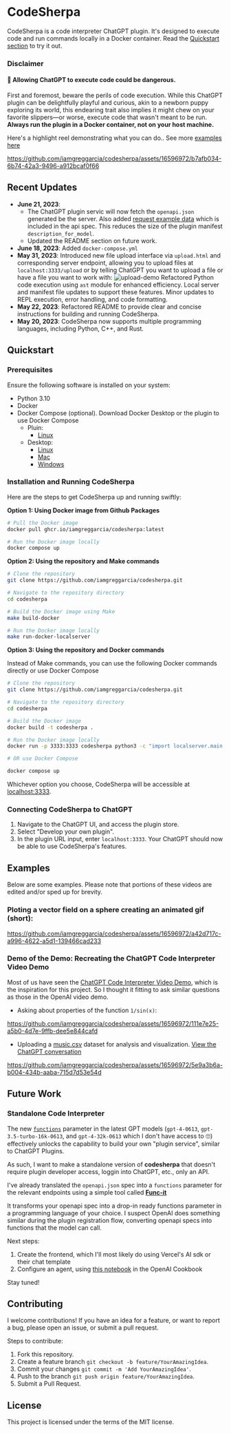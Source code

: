 # CodeSherpa

CodeSherpa is a code interpreter ChatGPT plugin. It's designed to execute code and run commands locally in a Docker container. Read the [Quickstart section](#quickstart) to try it out.

### Disclaimer

#### 🚨 Allowing ChatGPT to execute code could be dangerous. 
First and foremost, beware the perils of code execution. While this ChatGPT plugin can be delightfully playful and curious, akin to a newborn puppy exploring its world, this endearing trait also implies it might chew on your favorite slippers—or worse, execute code that wasn't meant to be run. **Always run the plugin in a Docker container, not on your host machine.**

Here's a highlight reel demonstrating what you can do.. See more [examples here](#examples)


https://github.com/iamgreggarcia/codesherpa/assets/16596972/b7afb034-6b74-42a3-9496-a912bcaf0f66




## Recent Updates
- **June 21, 2023**: 
    - The ChatGPT plugin servic will now fetch the `openapi.json` generated be the server. Also added [request example data](https://fastapi.tiangolo.com/tutorial/schema-extra-example/) which is included in the api spec. This reduces the size of the plugin manifest `description_for_model`.
    - Updated the README section on future work. 
- **June 18, 2023**: Added `docker-compose.yml`
- **May 31, 2023**: Introduced new file upload interface via `upload.html` and corresponding server endpoint, allowing you to upload files at `localhost:3333/upload` or by telling ChatGPT you want to upload a file or have a file you want to work with: ![upload-demo](https://github.com/iamgreggarcia/codesherpa/assets/16596972/bb1bcadf-7152-44fb-becb-f571094cbf56) Refactored Python code execution using `ast` module for enhanced efficiency. Local server and manifest file updates to support these features. Minor updates to REPL execution, error handling, and code formatting.
- **May 22, 2023**: Refactored README to provide clear and concise instructions for building and running CodeSherpa.
- **May 20, 2023**: CodeSherpa now supports multiple programming languages, including Python, C++, and Rust.

## Quickstart

### Prerequisites

Ensure the following software is installed on your system:

- Python 3.10
- Docker
- Docker Compose (optional). Download Docker Desktop or the plugin to use Docker Compose
    - Pluin:
      - [Linux](https://docs.docker.com/compose/install/#scenario-two-install-the-compose-plugin)
    - Desktop:
      - [Linux](https://docs.docker.com/desktop/install/linux-install/)
      - [Mac](https://docs.docker.com/desktop/install/mac-install/)
      - [Windows](https://docs.docker.com/desktop/install/windows-install/)

### Installation and Running CodeSherpa

Here are the steps to get CodeSherpa up and running swiftly:

**Option 1: Using Docker image from Github Packages**

```bash
# Pull the Docker image
docker pull ghcr.io/iamgreggarcia/codesherpa:latest

# Run the Docker image locally
docker compose up
```

**Option 2: Using the repository and Make commands**

```bash
# Clone the repository
git clone https://github.com/iamgreggarcia/codesherpa.git

# Navigate to the repository directory
cd codesherpa

# Build the Docker image using Make
make build-docker

# Run the Docker image locally
make run-docker-localserver
```

**Option 3: Using the repository and Docker commands**

Instead of Make commands, you can use the following Docker commands directly or use Docker Compose

```bash
# Clone the repository
git clone https://github.com/iamgreggarcia/codesherpa.git

# Navigate to the repository directory
cd codesherpa

# Build the Docker image
docker build -t codesherpa .

# Run the Docker image locally
docker run -p 3333:3333 codesherpa python3 -c "import localserver.main; localserver.main.start()"

# OR use Docker Compose

docker compose up
```

Whichever option you choose, CodeSherpa will be accessible at [localhost:3333](http://localhost:3333).

### Connecting CodeSherpa to ChatGPT

1. Navigate to the ChatGPT UI, and access the plugin store.
2. Select "Develop your own plugin".
3. In the plugin URL input, enter `localhost:3333`. Your ChatGPT should now be able to use CodeSherpa's features.


## Examples

Below are some examples. Please note that portions of these videos are edited and/or sped up for brevity.

### Ploting a vector field on a sphere creating an animated gif (short):
https://github.com/iamgreggarcia/codesherpa/assets/16596972/a42d717c-a996-4622-a5d1-139466cad233

### Demo of the Demo: Recreating the ChatGPT Code Interpreter Video Demo
Most of us have seen the [ChatGPT Code Interpreter Video Demo](https://openai.com/blog/chatgpt-plugins#code-interpreter), which is the inspiration for this project. So I thought it fitting to ask similar questions as those in the OpenAI video demo.

- Asking about properties of the function `1/sin(x)`:


https://github.com/iamgreggarcia/codesherpa/assets/16596972/111e7e25-a5b0-4d7e-9ffb-dee5e844cafd


- Uploading a [music.csv](https://corgis-edu.github.io/corgis/csv/music/) dataset for analysis and visualization. [View the ChatGPT conversation](https://chat.openai.com/share/ee480269-ee72-4104-a1fa-2f11e881055b)



https://github.com/iamgreggarcia/codesherpa/assets/16596972/5e9a3b6a-b004-434b-aaba-715d7d53e54d


## Future Work

### Standalone Code Interpreter
The new [`functions`](https://platform.openai.com/docs/api-reference/chat/create#chat/create-functions) parameter in the latest GPT models (`gpt-4-0613`, `gpt-3.5-turbo-16k-0613`, and `gpt-4-32k-0613` which I don't have access to 🙄) effectively unlocks the capability to build your own "plugin service", similar to ChatGPT Plugins.

As such, I want to make a standalone version of **codesherpa** that doesn't require plugin developer access, loggin into ChatGPT, etc., only an API. 

I've already translated the `openapi.json` spec into a `functions` parameter for the relevant endpoints using a simple tool called **[Func-it](https://github.com/iamgreggarcia/funcit)**


 It transforms your openapi spec into a drop-in ready functions parameter in a programming language of your choice. I suspect OpenAI does something similar during the plugin registration flow, converting openapi specs into functions that the model can call. 

Next steps:
1. Create the frontend, which I'll most likely do using Vercel's AI sdk or their chat template
2. Configure an agent, using [this notebook](https://github.com/openai/openai-cookbook/blob/0d1436b8d9b858c220d708a446a09eef54be61b0/examples/How_to_call_functions_for_knowledge_retrieval.ipynb) in the OpenAI Cookbook

Stay tuned!

## Contributing

I welcome contributions! If you have an idea for a feature, or want to report a bug, please open an issue, or submit a pull request.

Steps to contribute:

1. Fork this repository.
2. Create a feature branch `git checkout -b feature/YourAmazingIdea`.
3. Commit your changes `git commit -m 'Add YourAmazingIdea'`.
4. Push to the branch `git push origin feature/YourAmazingIdea`.
5. Submit a Pull Request.

## License

This project is licensed under the terms of the MIT license.
